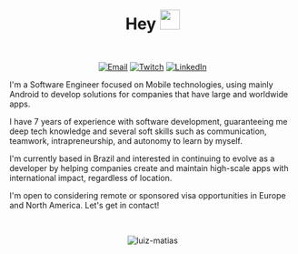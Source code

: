 <h1 align="center">Hey <img src="https://media.giphy.com/media/hvRJCLFzcasrR4ia7z/giphy.gif" width="35"></h1>

<br>

<p align="center">
	<a href="mailto:contact@luizmatias.com"><img img src="https://img.shields.io/badge/gmail-%23EA4335.svg?logo=gmail&logoColor=white" alt="Email"/></a>
	<a href="https://www.twitch.tv/xskyon"><img src="https://img.shields.io/twitch/status/xskyon?style=social" alt="Twitch"/></a>
	<a href="https://www.linkedin.com/in/luizmatias1999/"><img src="https://img.shields.io/badge/linkedin-%230A66C2.svg?logo=linkedin&logoColor=white" alt="LinkedIn"/></a>
</p>

I'm a Software Engineer focused on Mobile technologies, using mainly Android to develop solutions for companies that have large and worldwide apps.

I have 7 years of experience with software development, guaranteeing me deep tech knowledge and several soft skills such as communication, teamwork, intrapreneurship, and autonomy to learn by myself.

I'm currently based in Brazil and interested in continuing to evolve as a developer by helping companies create and maintain high-scale apps with international impact, regardless of location.

I'm open to considering remote or sponsored visa opportunities in Europe and North America. Let's get in contact!

<br>

<p align="center"><img src="https://github-readme-streak-stats.herokuapp.com/?user=luiz-matias&theme=algolia" alt="luiz-matias" /></p>
